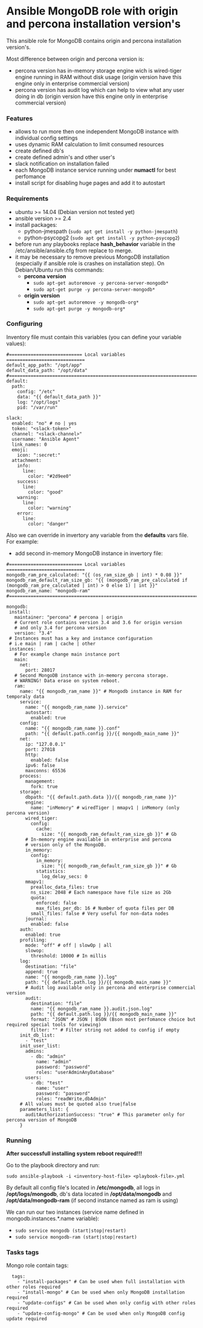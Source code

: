 # Ansible MongoDB role with origin and percona installation version's
This ansible role for MongoDB contains origin and percona installation version's.

Most difference between origin and percona version is:
 - percona version has in-memory storage engine wich is wired-tiger engine running in RAM without disk usage (origin version have this engine only in enterprise commercial version)
 - percona version has audit log which can help to view what any user doing in db (origin version have this engine only in enterprise commercial version)
 
### Features
 - allows to run more then one independent MongoDB instance with individual config settings
 - uses dynamic RAM calculation to limit consumed resources
 - create defined db's
 - create defined admin's and other user's
 - slack notification on installation failed
 - each MongoDB instance service running under **numactl** for best perfomance
 - install script for disabling huge pages and add it to autostart

### Requirements
 - ubuntu >= 14.04 (Debian version not tested yet)
 - ansible version >= 2.4
 - install packages:
     - python-jmespath (```sudo apt get install -y python-jmespath```)
     - python-psycopg2 (```sudo apt get install -y python-psycopg2```)
 - before run any playbooks replace **hash_behavior** variable in the /etc/ansible/ansible.cfg from
  replace to merge.
 - it may be necessary to remove previous MongoDB installation (especially if ansible role is crashes on installation step).
On Debian/Ubuntu run this commands:
   - **percona version**
     - ```sudo apt-get autoremove -y percona-server-mongodb*```
     - ```sudo apt-get purge -y percona-server-mongodb*```
   - **origin version**
     - ```sudo apt-get autoremove -y mongodb-org*```
     - ```sudo apt-get purge -y mongodb-org*```
     
### Configuring
Inventory file must contain this variables (you can define your variable values):
```
#=========================== Local variables =============================
default_app_path: "/opt/app"
default_data_path: "/opt/data"
#=========================================================================
default:
  path:
    config: "/etc"
    data: "{{ default_data_path }}"
    log: "/opt/logs"
    pid: "/var/run"
    
slack:
  enabled: "no" # no | yes
  token: "<slack-token>"
  channel: "<slack-channel>"
  username: "Ansible Agent"
  link_names: 0
  emoji:
    icon: ":secret:"
  attachment:
    info:
      line:
        color: "#2d9ee0"
    success: 
      line:
        color: "good"
    warning:
      line:
        color: "warning"
    error:
      line:
        color: "danger"
```
Also we can override in invertory any variable from the **defaults** vars file.
For example:
 - add second in-memory MongoDB instance in invertory file:
 ```
#=========================== Local variables =============================
mongodb_ram_pre_calculated: "{{ (os_ram_size_gb | int) * 0.08 }}"
mongodb_ram_default_ram_size_gb: "{{ (mongodb_ram_pre_calculated if (mongodb_ram_pre_calculated | int) > 0 else 1) | int }}"
mongodb_ram_name: "mongodb-ram"
#=========================================================================

mongodb:
  install:
    maintainer: "percona" # percona | origin
    # Current role contains version 3.4 and 3.6 for origin version
    # and only 3.4 for percona version
    version: "3.4"
  # Instances must has a key and instance configuration
  # i.e main | ram | cache | other
  instances:
    # For example change main instance port
    main:
      net:
        port: 28017
    # Second MongoDB instance with in-memory percona storage.
    # WARNING! Data erase on system reboot.
    ram:
      name: "{{ mongodb_ram_name }}" # Mongodb instance in RAM for temporaly data
      service:
        name: "{{ mongodb_ram_name }}.service"
        autostart:
          enabled: true
      config:
        name: "{{ mongodb_ram_name }}.conf"
        path: "{{ default.path.config }}/{{ mongodb_main_name }}"
      net:
        ip: "127.0.0.1"
        port: 27018
        http:
          enabled: false     
        ipv6: false             
        maxconns: 65536   
      process:
        management:
          fork: true             
      storage:
        dbpath: "{{ default.path.data }}/{{ mongodb_ram_name }}"
        engine: 
          name: "inMemory" # wiredTiger | mmapv1 | inMemory (only percona version)
        wired_tiger:
          config:
            cache:
              size: "{{ mongodb_ram_default_ram_size_gb }}" # Gb
        # In-memory engine available in enterprise and percona
        # version only of the MongoDB.
        in_memory:
          config:
            in_memory:
              size: "{{ mongodb_ram_default_ram_size_gb }}" # Gb
            statistics:
              log_delay_secs: 0
        mmapv1:
          prealloc_data_files: true
          ns_size: 2048 # Each namespace have file size as 2Gb
          quota:
            enforced: false
            max_files_per_db: 16 # Number of quota files per DB
          small_files: false # Very useful for non-data nodes
        journal:
          enabled: false 
      auth:
        enabled: true 
      profiling:
        mode: "off" # off | slowOp | all
        slowop:
          threshold: 10000 # In millis
      log:
        destination: "file"
        append: true
        name: "{{ mongodb_ram_name }}.log"
        path: "{{ default.path.log }}/{{ mongodb_main_name }}"
        # Audit log available only in percona and enterprise commercial version
        audit:
          destination: "file"
          name: "{{ mongodb_ram_name }}.audit.json.log"
          path: "{{ default.path.log }}/{{ mongodb_main_name }}"
          format: "JSON" # JSON | BSON (Bson most perfomance choice but required special tools for viewing)
          filter: "" # Filter string not added to config if empty
      init_db_list:
        - "test"
      init_user_list:
        admins:
          - db: "admin"
            name: "admin"
            password: "password"
            roles: "userAdminAnyDatabase"
        users:
          - db: "test"
            name: "user"
            password: "password"
            roles: "readWrite,dbAdmin"
      # All values must be quoted also true|false
      parameters_list: {
        auditAuthorizationSuccess: "true" # This parameter only for percona version of MongoDB
      }
 ```
     
### Running
**After successfull installing system reboot required!!!**

Go to the playbook directory and run:
```
sudo ansible-playbook -i <inventory-host-file> <playbook-file>.yml
```
By default all config file's located in **/etc/mongodb**, all logs in **/opt/logs/mongodb**, db's data located in **/opt/data/mongodb** and **/opt/data/mongodb-ram** (if second instance named as ram is using)

We can run our two instances (service name defined in mongodb.instances.*.name variable):
  - ```sudo service mongodb (start|stop|restart)```
  - ```sudo service mongodb-ram (start|stop|restart)```

### Tasks tags
Mongo role contain tags:
```
  tags:
    - "install-packages" # Can be used when full installation with other roles required
    - "install-mongo" # Can be used when only MongoDB installation required
    - "update-configs" # Can be used when only config with other roles required
    - "update-config-mongo" # Can be used when only MongoDB config update required
```
